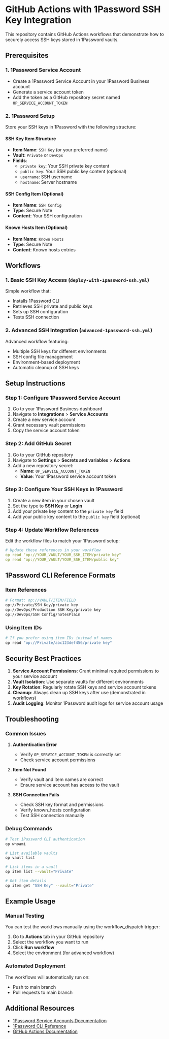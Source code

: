 # GitHub Actions with 1Password SSH Key Integration

This repository contains GitHub Actions workflows that demonstrate how to securely access SSH keys stored in 1Password vaults.

## Prerequisites

### 1. 1Password Service Account
- Create a 1Password Service Account in your 1Password Business account
- Generate a service account token
- Add the token as a GitHub repository secret named `OP_SERVICE_ACCOUNT_TOKEN`

### 2. 1Password Setup
Store your SSH keys in 1Password with the following structure:

#### SSH Key Item Structure
- **Item Name**: `SSH Key` (or your preferred name)
- **Vault**: `Private` or `DevOps`
- **Fields**:
  - `private key`: Your SSH private key content
  - `public key`: Your SSH public key content (optional)
  - `username`: SSH username
  - `hostname`: Server hostname

#### SSH Config Item (Optional)
- **Item Name**: `SSH Config`
- **Type**: Secure Note
- **Content**: Your SSH configuration

#### Known Hosts Item (Optional)
- **Item Name**: `Known Hosts`
- **Type**: Secure Note
- **Content**: Known hosts entries

## Workflows

### 1. Basic SSH Key Access (`deploy-with-1password-ssh.yml`)
Simple workflow that:
- Installs 1Password CLI
- Retrieves SSH private and public keys
- Sets up SSH configuration
- Tests SSH connection

### 2. Advanced SSH Integration (`advanced-1password-ssh.yml`)
Advanced workflow featuring:
- Multiple SSH keys for different environments
- SSH config file management
- Environment-based deployment
- Automatic cleanup of SSH keys

## Setup Instructions

### Step 1: Configure 1Password Service Account
1. Go to your 1Password Business dashboard
2. Navigate to **Integrations** > **Service Accounts**
3. Create a new service account
4. Grant necessary vault permissions
5. Copy the service account token

### Step 2: Add GitHub Secret
1. Go to your GitHub repository
2. Navigate to **Settings** > **Secrets and variables** > **Actions**
3. Add a new repository secret:
   - **Name**: `OP_SERVICE_ACCOUNT_TOKEN`
   - **Value**: Your 1Password service account token

### Step 3: Configure Your SSH Keys in 1Password
1. Create a new item in your chosen vault
2. Set the type to **SSH Key** or **Login**
3. Add your private key content to the `private key` field
4. Add your public key content to the `public key` field (optional)

### Step 4: Update Workflow References
Edit the workflow files to match your 1Password setup:

```yaml
# Update these references in your workflow
op read "op://YOUR_VAULT/YOUR_SSH_ITEM/private key"
op read "op://YOUR_VAULT/YOUR_SSH_ITEM/public key"
```

## 1Password CLI Reference Formats

### Item References
```bash
# Format: op://VAULT/ITEM/FIELD
op://Private/SSH_Key/private key
op://DevOps/Production SSH Key/private key
op://DevOps/SSH Config/notesPlain
```

### Using Item IDs
```bash
# If you prefer using item IDs instead of names
op read "op://Private/abc123def456/private key"
```

## Security Best Practices

1. **Service Account Permissions**: Grant minimal required permissions to your service account
2. **Vault Isolation**: Use separate vaults for different environments
3. **Key Rotation**: Regularly rotate SSH keys and service account tokens
4. **Cleanup**: Always clean up SSH keys after use (demonstrated in workflows)
5. **Audit Logging**: Monitor 1Password audit logs for service account usage

## Troubleshooting

### Common Issues

1. **Authentication Error**
   - Verify `OP_SERVICE_ACCOUNT_TOKEN` is correctly set
   - Check service account permissions

2. **Item Not Found**
   - Verify vault and item names are correct
   - Ensure service account has access to the vault

3. **SSH Connection Fails**
   - Check SSH key format and permissions
   - Verify known_hosts configuration
   - Test SSH connection manually

### Debug Commands
```bash
# Test 1Password CLI authentication
op whoami

# List available vaults
op vault list

# List items in a vault
op item list --vault="Private"

# Get item details
op item get "SSH Key" --vault="Private"
```

## Example Usage

### Manual Testing
You can test the workflows manually using the workflow_dispatch trigger:

1. Go to **Actions** tab in your GitHub repository
2. Select the workflow you want to run
3. Click **Run workflow**
4. Select the environment (for advanced workflow)

### Automated Deployment
The workflows will automatically run on:
- Push to main branch
- Pull requests to main branch

## Additional Resources

- [1Password Service Accounts Documentation](https://developer.1password.com/docs/service-accounts/)
- [1Password CLI Reference](https://developer.1password.com/docs/cli/)
- [GitHub Actions Documentation](https://docs.github.com/actions)